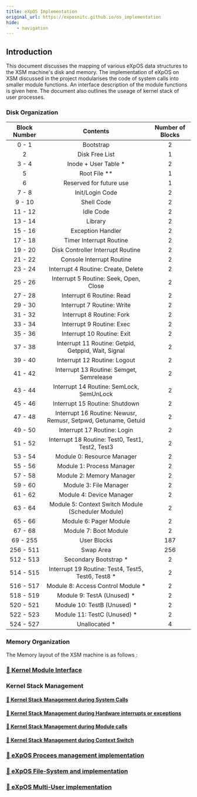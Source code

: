 ```yaml
---
title: eXpOS Implementation
original_url: https://exposnitc.github.io/os_implementation
hide:
    - navigation
---
```


## Introduction
This document discusses the mapping of various eXpOS data structures to the XSM machine's disk and memory. The implementation of eXpOS on XSM discussed in the project modularises the code of system calls into smaller module functions. An interface description of the module functions is given here. The document also outlines the useage of kernel stack of user processes.


### Disk Organization

|Block Number|Contents|Number of Blocks|
|:---: |:---: |:---:|
|0 - 1|Bootstrap|2|
|2|Disk Free List|1|
|3 - 4|Inode + User Table *|2|
|5|Root File **|1|
|6|Reserved for future use|1|
|7 - 8|Init/Login Code|2|
|9 - 10|Shell Code|2|
|11 - 12|Idle Code|2|
|13 - 14|Library|2|
|15 - 16|Exception Handler|2|
|17 - 18|Timer Interrupt Routine|2|
|19 - 20|Disk Controller Interrupt Routine|2|
|21 - 22|Console Interrupt Routine|2|
|23 - 24|Interrupt 4 Routine: Create, Delete|2|
|25 - 26|Interrupt 5 Routine: Seek, Open, Close|2|
|27 - 28|Interrupt 6 Routine: Read|2|
|29 - 30|Interrupt 7 Routine: Write|2|
|31 - 32|Interrupt 8 Routine: Fork|2|
|33 - 34|Interrupt 9 Routine: Exec|2|
|35 - 36|Interrupt 10 Routine: Exit|2|
|37 - 38|Interrupt 11 Routine: Getpid, Getppid, Wait, Signal|2|
|39 - 40|Interrupt 12 Routine: Logout|2|
|41 - 42|Interrupt 13 Routine: Semget, Semrelease|2|
|43 - 44|Interrupt 14 Routine: SemLock, SemUnLock|2|
|45 - 46|Interrupt 15 Routine: Shutdown|2|
|47 - 48|Interrupt 16 Routine: Newusr, Remusr, Setpwd, Getuname, Getuid|2|
|49 - 50|Interrupt 17 Routine: Login|2|
|51 - 52|Interrupt 18 Routine: Test0, Test1, Test2, Test3|2|
|53 - 54|Module 0: Resource Manager|2|
|55 - 56|Module 1: Process Manager|2|
|57 - 58|Module 2: Memory Manager|2|
|59 - 60|Module 3: File Manager|2|
|61 - 62|Module 4: Device Manager|2|
|63 - 64|Module 5: Context Switch Module (Scheduler Module)|2|
|65 - 66|Module 6: Pager Module|2|
|67 - 68|Module 7: Boot Module|2|
|69 - 255|User Blocks|187|
|256 - 511|Swap Area|256|
|512 - 513|Secondary Bootstrap *|2|
|514 - 515|Interrupt 19 Routine: Test4, Test5, Test6, Test8 *|2|
|516 - 517|Module 8: Access Control Module *|2|
|518 - 519|Module 9: TestA (Unused) *|2|
|520 - 521|Module 10: TestB (Unused) *|2|
|522 - 523|Module 11: TestC (Unused) *|2|
|524 - 527|Unallocated *|4|


### Memory Organization
The Memory layout of the XSM machine is as follows :




### [:link: Kernel Module Interface](./modules/index.md)

### Kernel Stack Management
#### [:link: Kernel Stack Management during System Calls](/broken)
#### [:link: Kernel Stack Management during Hardware interrupts or exceptions](/broken)
#### [:link: Kernel Stack Management during Module calls](/broken)
#### [:link: Kernel Stack Management during Context Switch](/broken)

### [:link: eXpOS Procees management implementation](./tutorials/process_management_implementation.md)

### [:link: eXpOS File-System and implementation](./tutorials/filesystem_implementation.md)

### [:link: eXpOS Multi-User implementation](./tutorials/multiuser_implementation.md)